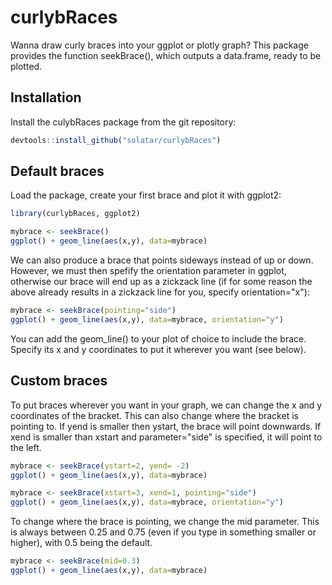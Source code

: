 # curlybRaces

Wanna draw curly braces into your ggplot or plotly graph? This package provides the function seekBrace(), which outputs a data.frame, ready to be plotted.

## Installation

Install the culybRaces package from the git repository:
``` r
devtools::install_github("solatar/curlybRaces")
```

## Default braces

Load the package, create your first brace and plot it with ggplot2:
``` r
library(curlybRaces, ggplot2)

mybrace <- seekBrace()
ggplot() + geom_line(aes(x,y), data=mybrace)
```
We can also produce a brace that points sideways instead of up or down. However, we must then spefify the orientation parameter in ggplot, otherwise our brace will end up as a zickzack line (if for some reason the above already results in a zickzack line for you, specify orientation="x"):
``` r
mybrace <- seekBrace(pointing="side")
ggplot() + geom_line(aes(x,y), data=mybrace, orientation="y")
```
You can add the geom_line() to your plot of choice to include the brace. Specify its x and y coordinates to put it wherever you want (see below).

## Custom braces

To put braces wherever you want in your graph, we can change the x and y coordinates of the bracket. This can also change where the bracket is pointing to. If yend is smaller then ystart, the brace will point downwards. If xend is smaller than xstart and parameter="side" is specified, it will point to the left.
``` r
mybrace <- seekBrace(ystart=2, yend= -2)
ggplot() + geom_line(aes(x,y), data=mybrace)

mybrace <- seekBrace(xstart=3, xend=1, pointing="side")
ggplot() + geom_line(aes(x,y), data=mybrace, orientation="y")
```
To change where the brace is pointing, we change the mid parameter. This is always between 0.25 and 0.75 (even if you type in something smaller or higher), with 0.5 being the default. 
``` r
mybrace <- seekBrace(mid=0.3)
ggplot() + geom_line(aes(x,y), data=mybrace)
```
